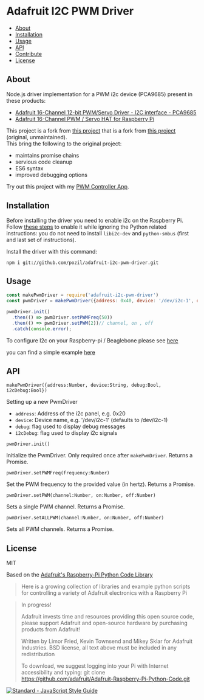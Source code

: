 # Adafruit I2C PWM Driver

- [About](#about)
- [Installation](#installation)
- [Usage](#usage)
- [API](#api)
- [Contribute](#contribute)
- [License](#license)


## About

Node.js driver implementation for a PWM i2c device (PCA9685) present in these products:
- [Adafruit 16-Channel 12-bit PWM/Servo Driver - I2C interface - PCA9685](http://www.adafruit.com/products/815)
- [Adafruit 16-Channel PWM / Servo HAT for Raspberry Pi](https://www.adafruit.com/product/2327)

This project is a fork from [this project](https://github.com/dominicbosch/adafruit-i2c-pwm-driver) that is a fork from [this project](https://github.com/kaosat-dev/adafruit-i2c-pwm-driver) (original, unmaintained).<br/>
This bring the following to the original project:
- maintains promise chains
- servious code cleanup
- ES6 syntax
- improved debugging options

Try out this project with my [PWM Controller App](https://github.com/pozil/pwm-controller).


## Installation

Before installing the driver you need to enable i2c on the Raspberry Pi.<br/>
Follow [these steps](http://ozzmaker.com/i2c/) to enable it while ignoring the Python related instructions: you do not need to install `libi2c-dev` and `python-smbus` (first and last set of instructions).

Install the driver with this command:
```
npm i git://github.com/pozil/adafruit-i2c-pwm-driver.git
```


## Usage

```js
const makePwmDriver = require('adafruit-i2c-pwm-driver')
const pwmDriver = makePwmDriver({address: 0x40, device: '/dev/i2c-1', debug: true, i2cDebug: false})

pwmDriver.init()
  .then(() => pwmDriver.setPWMFreq(50))
  .then(() => pwmDriver.setPWM(2))// channel, on , off
  .catch(console.error);
```

To configure I2c on your Raspberry-pi / Beaglebone please see [here](https://npmjs.org/package/i2c)

you can find a simple example [here](https://raw.githubusercontent.com/kaosat-dev/adafruit-i2c-pwm-driver/master/examples/simple.js)


## API


`makePwmDriver({address:Number, device:String, debug:Bool, i2cDebug:Bool})`

Setting up a new PwmDriver

- `address`: Address of the i2c panel, e.g. 0x20
- `device`: Device name, e.g. '/dev/i2c-1' (defaults to /dev/i2c-1)
- `debug`: flag used to display debug messages
- `i2cDebug`: flag used to display i2c signals

`pwmDriver.init()`

Initialize the PwmDriver. Only required once after `makePwmDriver`. Returns a Promise.

`pwmDriver.setPWMFreq(frequency:Number)`

Set the PWM frequency to the provided value (in hertz). Returns a Promise.

`pwmDriver.setPWM(channel:Number, on:Number, off:Number)`

Sets a single PWM channel. Returns a Promise.

`pwmDriver.setALLPWM(channel:Number, on:Number, off:Number)`

Sets all PWM channels. Returns a Promise.

## License
MIT

Based on the [Adafruit's Raspberry-Pi Python Code Library](https://github.com/adafruit/Adafruit-Raspberry-Pi-Python-Code.git)

>  Here is a growing collection of libraries and example python scripts
>  for controlling a variety of Adafruit electronics with a Raspberry Pi

>  In progress!
>
>  Adafruit invests time and resources providing this open source code,
>  please support Adafruit and open-source hardware by purchasing
>  products from Adafruit!
>
>  Written by Limor Fried, Kevin Townsend and Mikey Sklar for Adafruit Industries.
>  BSD license, all text above must be included in any redistribution
>
>  To download, we suggest logging into your Pi with Internet accessibility and typing:
>  git clone https://github.com/adafruit/Adafruit-Raspberry-Pi-Python-Code.git

[![Standard - JavaScript Style Guide](https://cdn.rawgit.com/feross/standard/master/badge.svg)](https://github.com/feross/standard)
